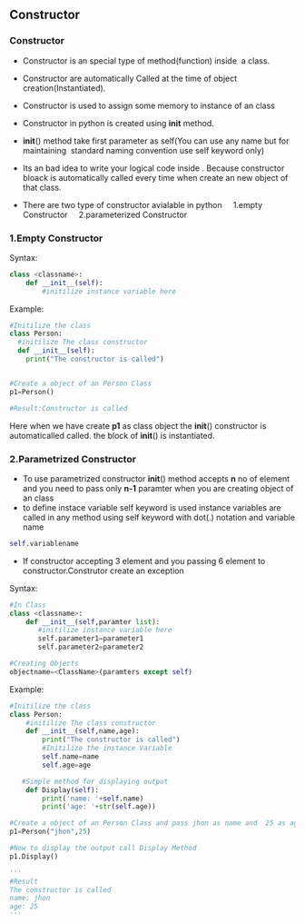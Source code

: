 ## Constructor

### Constructor

- Constructor is an special type of method(function) inside  a class.
- Constructor are automatically Called at the time of object creation(Instantiated).
- Constructor is used to assign some memory to instance of an class
- Constructor in python is created using __init__ method.
- __init__() method take first parameter as self(You can use any name but for maintaining  standard naming convention use self keyword only) 
- Its an bad idea to write your logical code inside . Because constructor bloack is automatically called every time when create an new object of that class.

- There are two type of constructor avialable in python
    1.empty Constructor
    2.parameterized Constructor

### 1.Empty Constructor

Syntax:
```python
class <classname>:
    def __init__(self):
        #initilize instance variable here
```

Example:
```python
#Initilize the class
class Person:
  #initilize The class constructor
  def __init__(self):
    print("The constructor is called")


#Create a object of an Person Class
p1=Person()

#Result:Constructor is called
```

Here when we have create **p1** as class object the  __init__() constructor is automaticalled called.
the block of  __init__() is instantiated.

### 2.Parametrized Constructor
- To use parametrized constructor __init__() method accepts **n** no of element and you need to pass only **n-1** paramter when you are creating object of an class
- to define instace variable self keyword is used instance variables are called in any method using self keyword with dot(.) notation and variable name
```python
self.variablename
```

- If constructor accepting 3 element and you passing 6 element to constructor.Construtor create an exception

Syntax:
```python
#In Class
class <classname>:
    def __init__(self,paramter list):
       #initilize instance variable here
       self.parameter1=parameter1
       self.parameter2=parameter2

#Creating Objects 
objectname=<ClassName>(paramters except self)
```

Example:
```python
#Initilize the class
class Person:
    #initilize The class constructor
    def __init__(self,name,age):
        print("The constructor is called")
        #Initilize the instance Variable
        self.name=name
        self.age=age

   #Simple method for displaying output
    def Display(self):
        print('name: '+self.name)
        print('age: '+str(self.age))         

#Create a object of an Person Class and pass jhon as name and  25 as age.
p1=Person("jhon",25)

#Now to display the output call Display Method
p1.Display()

'''
#Result
The constructor is called
name: jhon
age: 25
'''
```
